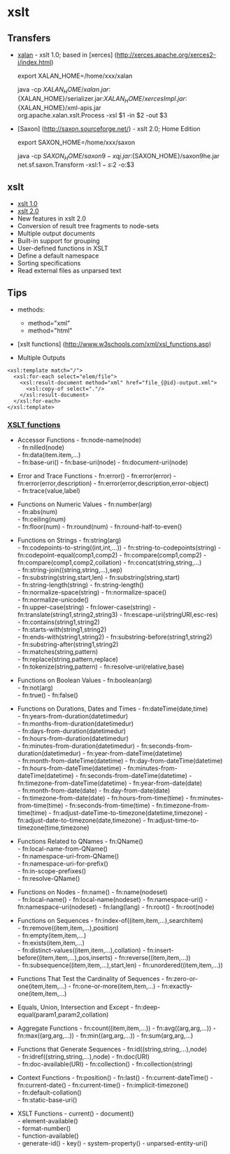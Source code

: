  xslt
======
 
## Transfers
 - [xalan](https://xml.apache.org/xalan-j/) - xslt 1.0; based in [xerces] (http://xerces.apache.org/xerces2-j/index.html)
   
   export XALAN_HOME=/home/xxx/xalan

   java -cp ${XALAN_HOME}/xalan.jar:${XALAN_HOME}/serializer.jar:${XALAN_HOME}/xercesImpl.jar:${XALAN_HOME}/xml-apis.jar \
     org.apache.xalan.xslt.Process -xsl $1 -in $2 -out $3

 - [Saxon] (http://saxon.sourceforge.net/) - xslt 2.0; Home Edition

   export SAXON_HOME=/home/xxx/saxon

   java -cp ${SAXON_HOME}/saxon9-xqj.jar:${SAXON_HOME}/saxon9he.jar \
     net.sf.saxon.Transform -xsl:$1 -s:$2 -o:$3


## xslt
 - [xslt 1.0](https://www.w3.org/TR/xslt)
 - [xslt 2.0](https://www.w3.org/TR/xslt20/)
 - New features in xslt 2.0
  - Conversion of result tree fragments to node-sets
  - Multiple output documents
  - Built-in support for grouping
  - User-defined functions in XSLT
  - Define a default namespace 
  - Sorting specifications
  - Read external files as unparsed text

## Tips
- methods:
   - method="xml"
   - method="html"
- [xslt functions] (http://www.w3schools.com/xml/xsl_functions.asp)


- Multiple Outputs
```
<xsl:template match="/">
  <xsl:for-each select="elem/file">
    <xsl:result-document method="xml" href="file_{@id}-output.xml">
      <xsl:copy-of select="."/>
    </xsl:result-document>
  </xsl:for-each>
</xsl:template> 
```

### [XSLT functions](http://www.w3schools.com/xml/xsl_functions.asp)
 - Accessor Functions
        - fn:node-name(node)	
        - fn:nilled(node)		
        - fn:data(item.item,...)	
        - fn:base-uri()
        - fn:base-uri(node)	
        - fn:document-uri(node)	

 - Error and Trace Functions
        - fn:error()
        - fn:error(error)
        - fn:error(error,description)
        - fn:error(error,description,error-object)	
        - fn:trace(value,label)	

 - Functions on Numeric Values
        - fn:number(arg)	
        - fn:abs(num)	
        - fn:ceiling(num)	
        - fn:floor(num)	
        - fn:round(num)	
        - fn:round-half-to-even()	

 - Functions on Strings
        - fn:string(arg)	
        - fn:codepoints-to-string((int,int,...))
        - fn:string-to-codepoints(string)
        - fn:codepoint-equal(comp1,comp2)
        - fn:compare(comp1,comp2)
        - fn:compare(comp1,comp2,collation)
        - fn:concat(string,string,...)	
        - fn:string-join((string,string,...),sep)	
        - fn:substring(string,start,len)
        - fn:substring(string,start)	
        - fn:string-length(string)
        - fn:string-length()	
        - fn:normalize-space(string)
        - fn:normalize-space()	
        - fn:normalize-unicode()	 
        - fn:upper-case(string)	
        - fn:lower-case(string)	
        - fn:translate(string1,string2,string3)	
        - fn:escape-uri(stringURI,esc-res)	
        - fn:contains(string1,string2)	
        - fn:starts-with(string1,string2)	
        - fn:ends-with(string1,string2)	
        - fn:substring-before(string1,string2)	
        - fn:substring-after(string1,string2)	
        - fn:matches(string,pattern)	
        - fn:replace(string,pattern,replace)	
        - fn:tokenize(string,pattern)
        - fn:resolve-uri(relative,base)	 

 - Functions on Boolean Values
        - fn:boolean(arg)	
        - fn:not(arg)	
        - fn:true()	
        - fn:false()	

 - Functions on Durations, Dates and Times
        - fn:dateTime(date,time)	
        - fn:years-from-duration(datetimedur)	
        - fn:months-from-duration(datetimedur)	
        - fn:days-from-duration(datetimedur)	
        - fn:hours-from-duration(datetimedur)	
        - fn:minutes-from-duration(datetimedur)	
        - fn:seconds-from-duration(datetimedur)	
        - fn:year-from-dateTime(datetime)	
        - fn:month-from-dateTime(datetime)
        - fn:day-from-dateTime(datetime)	
        - fn:hours-from-dateTime(datetime)
        - fn:minutes-from-dateTime(datetime)
        - fn:seconds-from-dateTime(datetime)
        - fn:timezone-from-dateTime(datetime)
        - fn:year-from-date(date)	
        - fn:month-from-date(date)
        - fn:day-from-date(date)	
        - fn:timezone-from-date(date)
        - fn:hours-from-time(time)
        - fn:minutes-from-time(time)
        - fn:seconds-from-time(time)
        - fn:timezone-from-time(time)
        - fn:adjust-dateTime-to-timezone(datetime,timezone)
        - fn:adjust-date-to-timezone(date,timezone)	
        - fn:adjust-time-to-timezone(time,timezone)	

 - Functions Related to QNames
        - fn:QName()	 
        - fn:local-name-from-QName()	 
        - fn:namespace-uri-from-QName()	 
        - fn:namespace-uri-for-prefix()	 
        - fn:in-scope-prefixes()	 
        - fn:resolve-QName()	 

 - Functions on Nodes
        - fn:name()
        - fn:name(nodeset)	
        - fn:local-name()
        - fn:local-name(nodeset)
        - fn:namespace-uri()
        - fn:namespace-uri(nodeset)	
        - fn:lang(lang)	
        - fn:root()
        - fn:root(node)	

 - Functions on Sequences
        - fn:index-of((item,item,...),searchitem)	
        - fn:remove((item,item,...),position)	
        - fn:empty(item,item,...)	
        - fn:exists(item,item,...)	
        - fn:distinct-values((item,item,...),collation)	
        - fn:insert-before((item,item,...),pos,inserts)	
        - fn:reverse((item,item,...))	
        - fn:subsequence((item,item,...),start,len)	
        - fn:unordered((item,item,...))	

 - Functions That Test the Cardinality of Sequences
        - fn:zero-or-one(item,item,...)
        - fn:one-or-more(item,item,...)
        - fn:exactly-one(item,item,...)

 - Equals, Union, Intersection and Except
        - fn:deep-equal(param1,param2,collation)	

 - Aggregate Functions
        - fn:count((item,item,...))	
        - fn:avg((arg,arg,...))	
        - fn:max((arg,arg,...))	
        - fn:min((arg,arg,...))	
        - fn:sum(arg,arg,...)	

 - Functions that Generate Sequences
        - fn:id((string,string,...),node)	
        - fn:idref((string,string,...),node)
        - fn:doc(URI)	 
        - fn:doc-available(URI)	
        - fn:collection()
        - fn:collection(string)	 

 - Context Functions
        - fn:position()	
        - fn:last()	
        - fn:current-dateTime()
        - fn:current-date()	
        - fn:current-time()	
        - fn:implicit-timezone()	
        - fn:default-collation()	
        - fn:static-base-uri()	

 - XSLT Functions
        - current()	
        - document()	
        - element-available()	
        - format-number()	
        - function-available()	
        - generate-id()
        - key()	
        - system-property()	
        - unparsed-entity-uri()	
